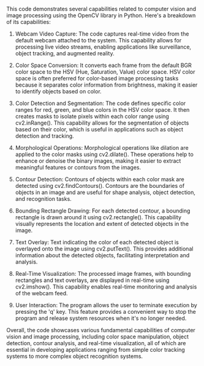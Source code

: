 This code demonstrates several capabilities related to computer vision and image processing using the OpenCV library in Python. Here's a breakdown of its capabilities:

1. Webcam Video Capture: The code captures real-time video from the default webcam attached to the system. This capability allows for processing live video streams, enabling applications like surveillance, object tracking, and augmented reality.

2. Color Space Conversion: It converts each frame from the default BGR color space to the HSV (Hue, Saturation, Value) color space. HSV color space is often preferred for color-based image processing tasks because it separates color information from brightness, making it easier to identify objects based on color.

3. Color Detection and Segmentation: The code defines specific color ranges for red, green, and blue colors in the HSV color space. It then creates masks to isolate pixels within each color range using cv2.inRange(). This capability allows for the segmentation of objects based on their color, which is useful in applications such as object detection and tracking.

4. Morphological Operations: Morphological operations like dilation are applied to the color masks using cv2.dilate(). These operations help to enhance or denoise the binary images, making it easier to extract meaningful features or contours from the images.

5. Contour Detection: Contours of objects within each color mask are detected using cv2.findContours(). Contours are the boundaries of objects in an image and are useful for shape analysis, object detection, and recognition tasks.

6. Bounding Rectangle Drawing: For each detected contour, a bounding rectangle is drawn around it using cv2.rectangle(). This capability visually represents the location and extent of detected objects in the image.

7. Text Overlay: Text indicating the color of each detected object is overlayed onto the image using cv2.putText(). This provides additional information about the detected objects, facilitating interpretation and analysis.

8. Real-Time Visualization: The processed image frames, with bounding rectangles and text overlays, are displayed in real-time using cv2.imshow(). This capability enables real-time monitoring and analysis of the webcam feed.

9. User Interaction: The program allows the user to terminate execution by pressing the 'q' key. This feature provides a convenient way to stop the program and release system resources when it's no longer needed.

Overall, the code showcases various fundamental capabilities of computer vision and image processing, including color space manipulation, object detection, contour analysis, and real-time visualization, all of which are essential in developing applications ranging from simple color tracking systems to more complex object recognition systems.
